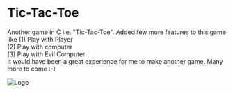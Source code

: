# Tic-Tac-Toe
Another game in C i.e. "Tic-Tac-Toe". Added few more features to this game like
(1) Play with Player<br>
(2) Play with computer<br>
(3) Play with Evil Computer<br>
It would have been a great experience for me to make another game. Many more to come :-)<br>

![Logo](https://encrypted-tbn0.gstatic.com/images?q=tbn:ANd9GcRWZcoSM5IsReS7l6F-NEKkz8NkSbXj2FHfug&usqp=CAU)
